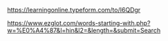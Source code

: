 https://learningonline.typeform.com/to/I6QDgr

https://www.ezglot.com/words-starting-with.php?w=%E0%A4%87&l=hin&l2=&length=&submit=Search


